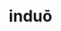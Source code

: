 ---
title: induō
nmtitle: induo
meaning: to put on
ch: 8
pos: verb
secondppstem: indu
infend: ere
infhyph: -ere
nminfend: ere
nminfhyph: -ere
conjugation: third
---